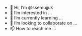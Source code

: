 - 👋 Hi, I’m @ssemujjuk
- 👀 I’m interested in ...
- 🌱 I’m currently learning ...
- 💞️ I’m looking to collaborate on ...
- 📫 How to reach me ...

<!---
ssemujjuk/ssemujjuk is a ✨ special ✨ repository because its `README.md` (this file) appears on your GitHub profile.
You can click the Preview link to take a look at your changes.
--->
